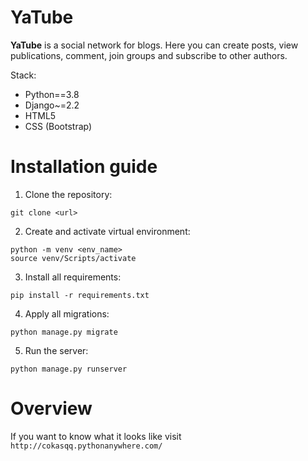 # YaTube
__YaTube__ is a social network for blogs. Here you can create posts, view
publications, comment, join groups and subscribe to other authors.

Stack: 
- Python==3.8
- Django~=2.2
- HTML5
- CSS (Bootstrap)

# Installation guide
1. Clone the repository:
```
git clone <url>
```
2. Create and activate virtual environment:
```
python -m venv <env_name>
source venv/Scripts/activate
```
3. Install all requirements:
```
pip install -r requirements.txt
```
4. Apply all migrations:
```
python manage.py migrate
```
5. Run the server:
```
python manage.py runserver
```
# Overview
If you want to know what it looks like visit 
```http://cokasqq.pythonanywhere.com/```
